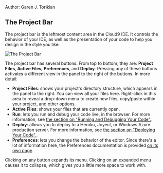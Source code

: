 Author: Garen J. Torikian

## The Project Bar

The project bar is the leftmost content area in the Cloud9 IDE. It controls the behavior of your IDE, as well as the presentation of your code to help you design in the style you like:

![The Project Bar](./images/project_bar.png)

The project bar has several buttons. From top to bottom, they are: **Project Files**, **Active Files**, **Preferences**, and **Deploy**. Pressing any of these buttons activates a different view in the panel to the right of the buttons. In more detail:

* **Project Files**: shows your project's directory structure, which appears in the panel to the right. You can view all your files here. Right-click in this area to reveal a drop-down menu to create new files, copy/paste within your project, and other options.
* **Active Files**: shows your files that are currently open.
* **Run**: lets you run and debug your code live, in the browser. For more information, see [the section on "Running and Debugging Your Code".](./running_and_debugging_your_code.html).
* **Deploy**: allows you to deploy to a Heroku, Joyent, or Windows Azure production server. For more information, see [the section on "Deploying Your Code".](./deploying_your_code.html).
* **Preferences**: lets you change the behavior of the editor. Since there's a lot of information here, the Preferences documentation is provided [on its own page](ide_preferences.html).


Clicking on any button expands its menu. Clicking on an expanded menu causes it to collapse, which gives you a little more space to work with.